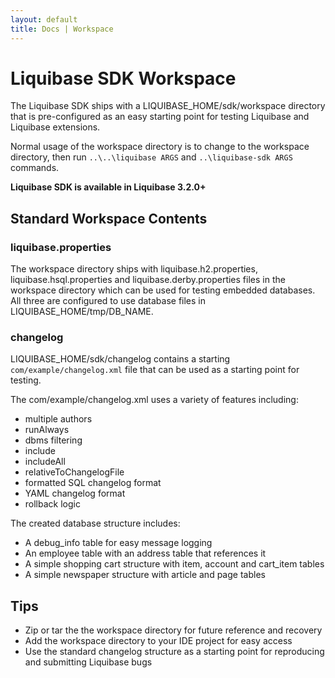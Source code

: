 ```yaml
---
layout: default
title: Docs | Workspace 
---
```


# Liquibase SDK Workspace

The Liquibase SDK ships with a LIQUIBASE_HOME/sdk/workspace directory that is pre-configured as an easy starting point for testing Liquibase and Liquibase extensions.

Normal usage of the workspace directory is to change to the workspace directory, then run `..\..\liquibase ARGS` and `..\liquibase-sdk ARGS` commands.

__Liquibase SDK is available in Liquibase 3.2.0+__

## Standard Workspace Contents

### liquibase.properties

The workspace directory ships with liquibase.h2.properties, liquibase.hsql.properties and liquibase.derby.properties files in the workspace directory which can be used for testing
embedded databases. All three are configured to use database files in LIQUIBASE_HOME/tmp/DB_NAME.


### changelog

LIQUIBASE_HOME/sdk/changelog contains a starting `com/example/changelog.xml` file that can be used as a starting point for testing. 


The com/example/changelog.xml uses a variety of features including:

* multiple authors
* runAlways
* dbms filtering
* include
* includeAll
* relativeToChangelogFile
* formatted SQL changelog format
* YAML changelog format
* rollback logic

The created database structure includes:

* A debug_info table for easy message logging
* An employee table with an address table that references it
* A simple shopping cart structure with item, account and cart_item tables
* A simple newspaper structure with article and page tables

## Tips

* Zip or tar the the workspace directory for future reference and recovery
* Add the workspace directory to your IDE project for easy access
* Use the standard changelog structure as a starting point for reproducing and submitting Liquibase bugs